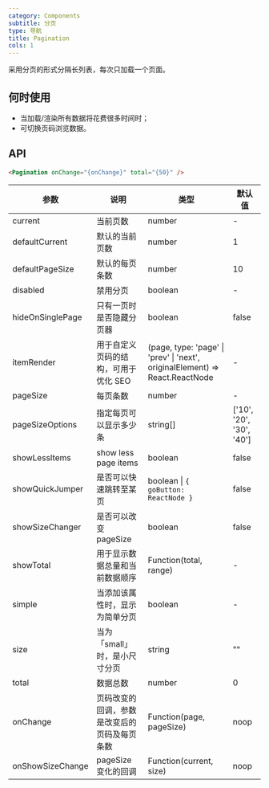 ```yaml
---
category: Components
subtitle: 分页
type: 导航
title: Pagination
cols: 1
---
```


采用分页的形式分隔长列表，每次只加载一个页面。

## 何时使用

- 当加载/渲染所有数据将花费很多时间时；
- 可切换页码浏览数据。

## API

```html
<Pagination onChange="{onChange}" total="{50}" />
```

| 参数 | 说明 | 类型 | 默认值 |
| --- | --- | --- | --- |
| current | 当前页数 | number | - |
| defaultCurrent | 默认的当前页数 | number | 1 |
| defaultPageSize | 默认的每页条数 | number | 10 |
| disabled | 禁用分页 | boolean | - |
| hideOnSinglePage | 只有一页时是否隐藏分页器 | boolean | false |
| itemRender | 用于自定义页码的结构，可用于优化 SEO | (page, type: 'page' \| 'prev' \| 'next', originalElement) => React.ReactNode | - |
| pageSize | 每页条数 | number | - |
| pageSizeOptions | 指定每页可以显示多少条 | string\[] | \['10', '20', '30', '40'] |
| showLessItems | show less page items | boolean | false |
| showQuickJumper | 是否可以快速跳转至某页 | boolean \| `{ goButton: ReactNode }` | false |
| showSizeChanger | 是否可以改变 pageSize | boolean | false |
| showTotal | 用于显示数据总量和当前数据顺序 | Function(total, range) | - |
| simple | 当添加该属性时，显示为简单分页 | boolean | - |
| size | 当为「small」时，是小尺寸分页 | string | "" |
| total | 数据总数 | number | 0 |
| onChange | 页码改变的回调，参数是改变后的页码及每页条数 | Function(page, pageSize) | noop |
| onShowSizeChange | pageSize 变化的回调 | Function(current, size) | noop |
